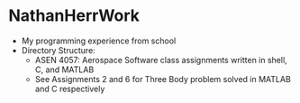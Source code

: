 # NathanHerrWork
* My programming experience from school
* Directory Structure:
  * ASEN 4057: Aerospace Software class assignments written in shell, C, and MATLAB
   * See Assignments 2 and 6 for Three Body problem solved in MATLAB and C respectively
